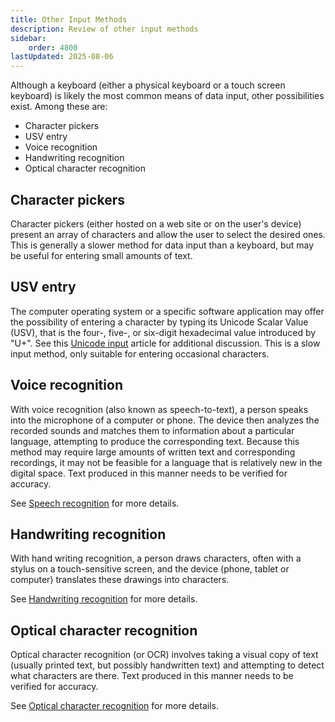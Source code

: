```yaml
---
title: Other Input Methods
description: Review of other input methods
sidebar:
    order: 4800
lastUpdated: 2025-08-06
---
```


Although a keyboard (either a physical keyboard or a touch screen keyboard)
is likely the most common means of data input, other possibilities exist.
Among these are:

- Character pickers
- USV entry
- Voice recognition
- Handwriting recognition
- Optical character recognition

## Character pickers

Character pickers (either hosted on a web site or on the user's device) present an array of characters and allow the user to select the desired ones. This is generally a slower method for data input than a keyboard, but may be useful for entering small amounts of text.

## USV entry

The computer operating system or a specific software application may offer the possibility of entering a character by typing its Unicode Scalar Value (USV), that is the four-, five-, or six-digit hexadecimal value introduced by "U+". See this [Unicode input](unicode-input) article for additional discussion. This is a slow input method, only suitable for entering occasional characters.

## Voice recognition

With voice recognition (also known as speech-to-text), a person speaks into the microphone of a computer or phone. The device then analyzes the recorded sounds and matches them to information about a particular language, attempting to produce the corresponding text. Because this method may require large amounts of written text and corresponding recordings, it may not be feasible for a language that is relatively new in the digital space. Text produced in this manner needs to be verified for accuracy.

See [Speech recognition][speechrecognition] for more details.

## Handwriting recognition

With hand writing recognition, a person draws characters, often with a stylus on a touch-sensitive screen, and the device (phone, tablet or computer) translates these drawings into characters.

See [Handwriting recognition][handwritingrecognition] for more details.

## Optical character recognition

Optical character recognition (or OCR) involves taking a visual copy of text (usually printed text, but possibly handwritten text) and attempting to detect what characters are there. Text produced in this manner needs to be verified for accuracy.

See [Optical character recognition][OCR] for more details.

[unicode-input]: https://en.wikipedia.org/wiki/Unicode_input
[speechrecognition]: https://en.wikipedia.org/wiki/Speech_recognition
[handwritingrecognition]: https://en.wikipedia.org/wiki/Handwriting_recognition
[OCR]: https://en.wikipedia.org/wiki/Optical_character_recognition
